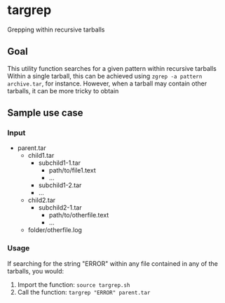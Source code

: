 # targrep
Grepping within recursive tarballs

## Goal
This utility function searches for a given pattern within recursive tarballs
Within a single tarball, this can be achieved using `zgrep -a pattern archive.tar`, for instance.
However, when a tarball may contain other tarballs, it can be more tricky to obtain

## Sample use case

### Input
* parent.tar                                                                        
  * child1.tar                                                                      
    * subchild1-1.tar                                                               
      * path/to/file1.text                                                          
      * ...                                                                         
    * subchild1-2.tar                                                               
     * ...                                                                         
  * child2.tar                                                                      
    * subchild2-1.tar                                                               
      * path/to/otherfile.text                                                      
      * ...                                                                         
  * folder/otherfile.log
       
### Usage
If searching for the string "ERROR" within any file contained in any of the tarballs, you would:

1. Import the function: `source targrep.sh`
2. Call the function: `targrep "ERROR" parent.tar`

                                                         